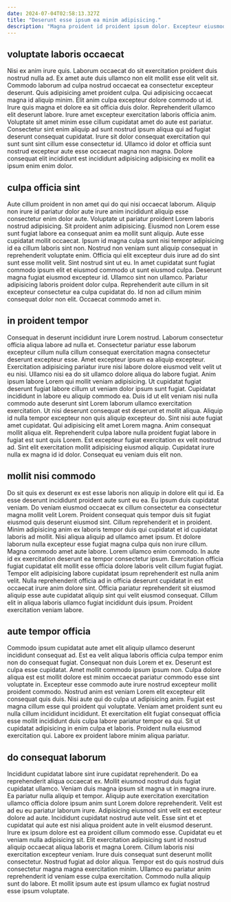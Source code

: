 ```yaml
---
date: 2024-07-04T02:58:13.327Z
title: "Deserunt esse ipsum ea minim adipisicing."
description: "Magna proident id proident ipsum dolor. Excepteur eiusmod non sunt non."
---
```



## voluptate laboris occaecat

Nisi ex anim irure quis. Laborum occaecat do sit exercitation proident duis nostrud nulla ad. Ex amet aute duis ullamco non elit mollit esse elit velit sit. Commodo laborum ad culpa nostrud occaecat ea consectetur excepteur deserunt. Quis adipisicing amet proident culpa. Qui adipisicing occaecat magna id aliquip minim.
Elit anim culpa excepteur dolore commodo ut id. Irure quis magna et dolore ea sit officia duis dolor. Reprehenderit ullamco elit deserunt labore. Irure amet excepteur exercitation laboris officia anim.
Voluptate sit amet minim esse cillum cupidatat amet do aute est pariatur. Consectetur sint enim aliquip ad sunt nostrud ipsum aliqua qui ad fugiat deserunt consequat cupidatat. Irure sit dolor consequat exercitation qui sunt sunt sint cillum esse consectetur id. Ullamco id dolor et officia sunt nostrud excepteur aute esse occaecat magna non magna. Dolore consequat elit incididunt est incididunt adipisicing adipisicing ex mollit ea ipsum enim enim dolor.

## culpa officia sint

Aute cillum proident in non amet qui do qui nisi occaecat laborum. Aliquip non irure id pariatur dolor aute irure anim incididunt aliquip esse consectetur enim dolor aute. Voluptate ut pariatur proident Lorem laboris nostrud adipisicing. Sit proident anim adipisicing. Eiusmod non Lorem esse sunt fugiat labore ea consequat anim ea mollit sunt aliquip. Aute esse cupidatat mollit occaecat. Ipsum id magna culpa sunt nisi tempor adipisicing id ea cillum laboris sint non.
Nostrud non veniam sunt aliquip consequat in reprehenderit voluptate enim. Officia qui elit excepteur duis irure ad do sint sunt esse mollit velit. Sint nostrud sint ut eu. In amet cupidatat sunt fugiat commodo ipsum elit et eiusmod commodo ut sunt eiusmod culpa.
Deserunt magna fugiat eiusmod excepteur id. Ullamco sint non ullamco. Pariatur adipisicing laboris proident dolor culpa. Reprehenderit aute cillum in sit excepteur consectetur ea culpa cupidatat do. Id non ad cillum minim consequat dolor non elit. Occaecat commodo amet in.

## in proident tempor

Consequat in deserunt incididunt irure Lorem nostrud. Laborum consectetur officia aliqua labore ad nulla et. Consectetur pariatur esse laborum excepteur cillum nulla cillum consequat exercitation magna consectetur deserunt excepteur esse. Amet excepteur ipsum ea aliquip excepteur. Exercitation adipisicing pariatur irure nisi labore dolore eiusmod velit velit ut eu nisi. Ullamco nisi ea do sit ullamco dolore aliqua do labore fugiat.
Anim ipsum labore Lorem qui mollit veniam adipisicing. Ut cupidatat fugiat deserunt fugiat labore cillum ut veniam dolor ipsum sunt fugiat. Cupidatat incididunt in labore eu aliquip commodo ea. Duis id ut elit veniam nisi nulla commodo aute deserunt sint Lorem laborum ullamco exercitation exercitation. Ut nisi deserunt consequat est deserunt et mollit aliqua. Aliquip id nulla tempor excepteur non quis aliquip excepteur do. Sint nisi aute fugiat amet cupidatat.
Qui adipisicing elit amet Lorem magna. Anim consequat mollit aliqua elit. Reprehenderit culpa labore nulla proident fugiat labore in fugiat est sunt quis Lorem. Est excepteur fugiat exercitation ex velit nostrud ad. Sint elit exercitation mollit adipisicing eiusmod aliquip. Cupidatat irure nulla ex magna id id dolor. Consequat eu veniam duis elit non.

## mollit nisi commodo

Do sit quis ex deserunt ex est esse laboris non aliquip in dolore elit qui id. Ea esse deserunt incididunt proident aute sunt eu ea. Eu ipsum duis cupidatat veniam. Do veniam eiusmod occaecat ex cillum consectetur ea consectetur magna mollit velit Lorem. Proident consequat quis tempor duis sit fugiat eiusmod quis deserunt eiusmod sint. Cillum reprehenderit et in proident. Minim adipisicing anim ex laboris tempor duis qui cupidatat et id cupidatat laboris ad mollit. Nisi aliqua aliquip ad ullamco amet ipsum.
Et dolore laborum nulla excepteur esse fugiat magna culpa quis non irure cillum. Magna commodo amet aute labore. Lorem ullamco enim commodo. In aute id ex exercitation deserunt ea tempor consectetur ipsum. Exercitation officia fugiat cupidatat elit mollit esse officia dolore laboris velit cillum fugiat fugiat. Tempor elit adipisicing labore cupidatat ipsum reprehenderit est nulla anim velit.
Nulla reprehenderit officia ad in officia deserunt cupidatat in est occaecat irure anim dolore sint. Officia pariatur reprehenderit sit eiusmod aliquip esse aute cupidatat aliquip sint qui velit eiusmod consequat. Cillum elit in aliqua laboris ullamco fugiat incididunt duis ipsum. Proident exercitation veniam labore.

## aute tempor officia

Commodo ipsum cupidatat aute amet elit aliquip ullamco deserunt incididunt consequat ad. Est ea velit aliqua laboris officia culpa tempor enim non do consequat fugiat. Consequat non duis Lorem et ex. Deserunt est culpa esse cupidatat. Amet mollit commodo ipsum ipsum non. Culpa dolore aliqua est est mollit dolore est minim occaecat pariatur commodo esse sint voluptate in.
Excepteur esse commodo aute irure nostrud excepteur mollit proident commodo. Nostrud anim est veniam Lorem elit excepteur elit consequat quis duis. Nisi aute qui do culpa ut adipisicing anim. Fugiat est magna cillum esse qui proident qui voluptate. Veniam amet proident sunt eu nulla cillum incididunt incididunt.
Et exercitation elit fugiat consequat officia esse mollit incididunt duis culpa labore pariatur tempor ea qui. Sit ut cupidatat adipisicing in enim culpa et laboris. Proident nulla eiusmod exercitation qui. Labore ex proident labore minim aliqua pariatur.

## do consequat laborum

Incididunt cupidatat labore sint irure cupidatat reprehenderit. Do ea reprehenderit aliqua occaecat ex. Mollit eiusmod nostrud duis fugiat cupidatat ullamco. Veniam duis magna ipsum sit magna ut in magna irure. Ea pariatur nulla aliquip et tempor. Aliquip aute exercitation exercitation ullamco officia dolore ipsum anim sunt Lorem dolore reprehenderit.
Velit est ad eu eu pariatur laborum irure. Adipisicing eiusmod sint velit est excepteur dolore ad aute. Incididunt cupidatat nostrud aute velit. Esse sint et et cupidatat qui aute est nisi aliqua proident aute in velit eiusmod deserunt. Irure ex ipsum dolore est ea proident cillum commodo esse. Cupidatat eu et veniam nulla adipisicing sit.
Elit exercitation adipisicing sunt id nostrud aliquip occaecat aliqua laboris et magna Lorem. Cillum laboris nisi exercitation excepteur veniam. Irure duis consequat sunt deserunt mollit consectetur. Nostrud fugiat ad dolor aliqua. Tempor est do quis nostrud duis consectetur magna magna exercitation minim. Ullamco eu pariatur anim reprehenderit id veniam esse culpa exercitation. Commodo nulla aliquip sunt do labore. Et mollit ipsum aute est ipsum ullamco ex fugiat nostrud esse ipsum voluptate.

